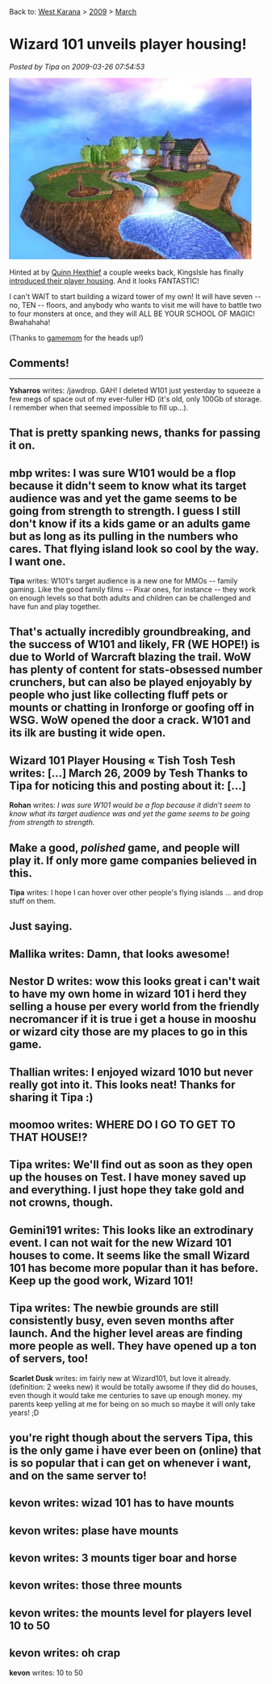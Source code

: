 Back to: [West Karana](/posts/westkarana.md) > [2009](/posts/2009/westkarana.md) > [March](./westkarana.md)
# Wizard 101 unveils player housing!

*Posted by Tipa on 2009-03-26 07:54:53*

[![w101island](../../../uploads/2009/03/w101island-480x359.jpg "w101island")](../../../uploads/2009/03/w101island.jpg)

Hinted at by [Quinn Hexthief](http://thefriendlynecromancer.blogspot.com/2009/03/quinn-hexthief-rocks-austin-texas-in.html) a couple weeks back, KingsIsle has finally [introduced their player housing](http://mmohub.org/news/GDC%202009:%20First%20Look%20at%20%27Wizard101%27s%27%20Player%20Housing/85/). And it looks FANTASTIC!

I can't WAIT to start building a wizard tower of my own! It will have seven -- no, TEN -- floors, and anybody who wants to visit me will have to battle two to four monsters at once, and they will ALL BE YOUR SCHOOL OF MAGIC! Bwahahaha!

(Thanks to [gamemom](http://twitter.com/gamemom) for the heads up!)

## Comments!
---
**Ysharros** writes: /jawdrop. GAH! I deleted W101 just yesterday to squeeze a few megs of space out of my ever-fuller HD (it's old, only 100Gb of storage. I remember when that seemed impossible to fill up...).

That is pretty spanking news, thanks for passing it on.
---
**mbp** writes: I was sure W101 would be a flop because it didn't seem to know what its target audience was and yet the game seems to be going from strength to strength. I guess I still don't know if its a kids game or an adults game but as long as its pulling in the numbers who cares. That flying island look so cool by the way. I want one.
---
**Tipa** writes: W101's target audience is a new one for MMOs -- family gaming. Like the good family films -- Pixar ones, for instance -- they work on enough levels so that both adults and children can be challenged and have fun and play together.

That's actually incredibly groundbreaking, and the success of W101 and likely, FR (WE HOPE!) is due to World of Warcraft blazing the trail. WoW has plenty of content for stats-obsessed number crunchers, but can also be played enjoyably by people who just like collecting fluff pets or mounts or chatting in Ironforge or goofing off in WSG. WoW opened the door a crack. W101 and its ilk are busting it wide open.
---
**Wizard 101 Player Housing &laquo; Tish Tosh Tesh** writes: [...] March 26, 2009 by Tesh Thanks to Tipa for noticing this and posting about it: [...]
---
**Rohan** writes: *I was sure W101 would be a flop because it didn’t seem to know what its target audience was and yet the game seems to be going from strength to strength.*

Make a good, *polished* game, and people will play it. If only more game companies believed in this.
---
**Tipa** writes: I hope I can hover over other people's flying islands ... and drop stuff on them.

Just saying.
---
**Mallika** writes: Damn, that looks awesome!
---
**Nestor D** writes: wow this looks great i can't wait to have my own home in wizard 101 i herd they selling a house per every world from the friendly necromancer if it is true i get a house in mooshu or wizard city those are my places to go in this game.
---
**Thallian** writes: I enjoyed wizard 1010 but never really got into it. This looks neat! Thanks for sharing it Tipa :)
---
**moomoo** writes: WHERE DO I GO TO GET TO THAT HOUSE!?
---
**Tipa** writes: We'll find out as soon as they open up the houses on Test. I have money saved up and everything. I just hope they take gold and not crowns, though.
---
**Gemini191** writes: This looks like an extrodinary event. I can not wait for the new Wizard 101 houses to come. It seems like the small Wizard 101 has become more popular than it has before. Keep up the good work, Wizard 101!
---
**Tipa** writes: The newbie grounds are still consistently busy, even seven months after launch. And the higher level areas are finding more people as well. They have opened up a ton of servers, too!
---
**Scarlet Dusk** writes: im fairly new at Wizard101, but love it already. (definition: 2 weeks new) it would be totally awsome if they did do houses, even though it would take me centuries to save up enough money. my parents keep yelling at me for being on so much so maybe it will only take years! ;D

you're right though about the servers Tipa, this is the only game i have ever been on (online) that is so popular that i can get on whenever i want, and on the same server to!
---
**kevon** writes: wizad 101 has to have mounts
---
**kevon** writes: plase have mounts
---
**kevon** writes: 3 mounts tiger boar and horse
---
**kevon** writes: those three mounts
---
**kevon** writes: the mounts level for players level 10 to 50
---
**kevon** writes: oh crap
---
**kevon** writes: 10 to 50
